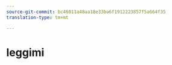 ```yaml
---
source-git-commit: bc46011a48aa18e33ba6f1912223857f5a664f35
translation-type: tm+mt

---
```

# leggimi
